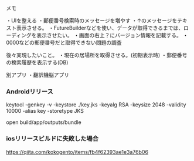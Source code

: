 メモ

・UIを整える
・郵便番号検索時のメッセージを増やす
・↑のメッセージをテキスト表示させる。
・FutureBuilderなどを使い、データが取得できるまでは、ローディングを表示させたい。
・画面の右上？にバージョン情報を記載する。
・0000などの郵便番号だと取得できない問題の調査

後々実現したいこと。
・現在の居場所を取得させる。(初期表示時)
・郵便番号の検索履歴を表示する(DB)


別アプリ
・翻訳機脳アプリ


### Androidリリース

keytool -genkey -v -keystore ./key.jks -keyalg RSA -keysize 2048 -validity 10000 -alias key -storetype JKS

open build/app/outputs/bundle



### iosリリースビルドに失敗した場合

https://qiita.com/kokogento/items/fb4f62393ae1e3a76b06







